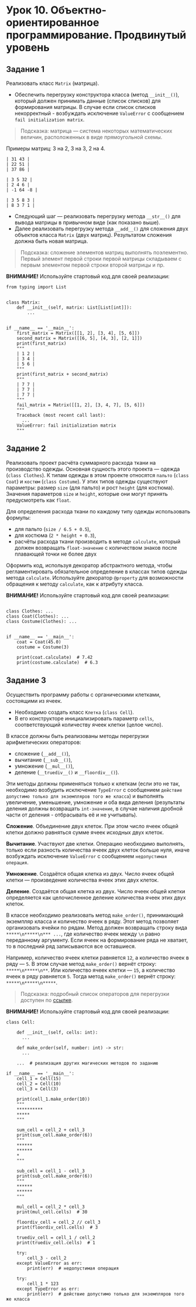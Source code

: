 # Урок 10. Объектно-ориентированное программирование. Продвинутый уровень

## Задание 1
Реализовать класс `Matrix` (матрица). 
* Обеспечить перегрузку конструктора класса (метод `__init__()`), который должен 
  принимать данные (список списков) для формирования матрицы. В случае если список списков некорректный - 
  возбуждать исключение `ValueError` с сообщением `fail initialization matrix`. 

> Подсказка: матрица — система некоторых математических величин, расположенных в виде 
> прямоугольной схемы.

Примеры матриц: 3 на 2, 3 на 3, 2 на 4.

```
| 31 43 |
| 22 51 |
| 37 86 |

| 3 5 32 |
| 2 4 6 |
| -1 64 -8 |
 
| 3 5 8 3 |
| 8 3 7 1 |
```

* Следующий шаг — реализовать перегрузку метода `__str__()` для вывода матрицы в привычном виде (как показано выше).
* Далее реализовать перегрузку метода `__add__()` для сложения двух объектов класса `Matrix` (двух матриц). 
  Результатом сложения должна быть новая матрица.

> Подсказка: сложение элементов матриц выполнять поэлементно. 
> Первый элемент первой строки первой матрицы складываем с первым элементом первой строки второй матрицы и пр.


**ВНИМАНИЕ!** Используйте стартовый код для своей реализации:

```(python)
from typing import List


class Matrix:
    def __init__(self, matrix: List[List[int]]):
        ...


if __name__ == '__main__':
    first_matrix = Matrix([[1, 2], [3, 4], [5, 6]])
    second_matrix = Matrix([[6, 5], [4, 3], [2, 1]])
    print(first_matrix)
    """
    | 1 2 |
    | 3 4 |
    | 5 6 |
    """
    print(first_matrix + second_matrix)
    """
    | 7 7 |
    | 7 7 |
    | 7 7 |
    """
    fail_matrix = Matrix([[1, 2], [3, 4, 7], [5, 6]])
    """
    Traceback (most recent call last):
      ...
    ValueError: fail initialization matrix
    """
```

## Задание 2
Реализовать проект расчёта суммарного расхода ткани на производство одежды. 
Основная сущность этого проекта — одежда (`class Clothes`). 
К типам одежды в этом проекте относятся `пальто` (`class Coat`) и `костюм` (`class Costume`). 
У этих типов одежды существуют параметры: размер `size` (для пальто) и рост `height` (для костюма). 
Значения параметров `size` и `height`, которые они могут принять предусмотреть как `float`.

Для определения расхода ткани по каждому типу одежды использовать формулы: 
* для пальто (`size / 6.5 + 0.5`), 
* для костюма (`2 * height + 0.3`),
* расчёты расхода ткани производить в методе `calculate`, который должен возвращать `float-значение` 
  с количеством знаков после плавающей точки не более двух

Оформить код, используя декоратор абстрактного метода, чтобы регламентировать обязательное определение 
в классах типов одежды метода `calculate`.
Используйте декоратор `@property` для возможности обращения к методу `calculate`, как к атрибуту класса. 


**ВНИМАНИЕ!** Используйте стартовый код для своей реализации:

```(python)

class Clothes: ...
class Coat(Clothes): ...
class Costume(Clothes): ...
    

if __name__ == '__main__':
    coat = Coat(45.0)
    costume = Costume(3)

    print(coat.calculate)  # 7.42
    print(costume.calculate)  # 6.3
```

## Задание 3
Осуществить программу работы с органическими клетками, состоящими из ячеек. 
* Необходимо создать класс `Клетка` (`class Cell`). 
* В его конструкторе инициализировать параметр `cells`, соответствующий количеству ячеек клетки (целое число). 

В классе должны быть реализованы методы перегрузки арифметических операторов: 
* сложение (`__add__()`), 
* вычитание (`__sub__()`), 
* умножение (`__mul__()`), 
* деление (`__truediv__()` и `__floordiv__()`). 
 
Эти методы должны применяться только к клеткам (если это не так, необходимо возбудить исключение 
`TypeError` с сообщением `действие допустимо только для экземпляров того же класса`) и выполнять 
увеличение, уменьшение, умножение и оба вида деления (результаты деления должны возвращать `int-значение`, 
в случае наличия дробной части от деления - отбрасывать её и не учитывать).

**Сложение**. Объединение двух клеток. При этом число ячеек общей клетки должно равняться 
сумме ячеек исходных двух клеток.

**Вычитание**. Участвуют две клетки. Операцию необходимо выполнять, только если разность количества ячеек 
двух клеток больше нуля, иначе возбуждать исключение `ValueError` с сообщением `недопустимая операция`.

**Умножение**. Создаётся общая клетка из двух. 
Число ячеек общей клетки — произведение количества ячеек этих двух клеток.

**Деление**. Создаётся общая клетка из двух. 
Число ячеек общей клетки определяется как целочисленное деление количества ячеек этих двух клеток.

В классе необходимо реализовать метод `make_order()`, принимающий экземпляр класса и количество ячеек в ряду. 
Этот метод позволяет организовать ячейки по рядам. Метод должен возвращать строку вида `*****\n*****\n*** ...`, 
где количество ячеек между `\n` равно переданному аргументу. Если ячеек на формирование ряда не хватает, 
то в последний ряд записываются все оставшиеся.

Например, количество ячеек клетки равняется `12`, а количество ячеек в ряду — `5`. 
В этом случае метод `make_order()` вернёт строку: `*****\n*****\n**`.
Или количество ячеек клетки — `15`, а количество ячеек в ряду равняется `5`. 
Тогда метод `make_order()` вернёт строку: `*****\n*****\n*****`.

> Подсказка: подробный список операторов для перегрузки доступен по [ссылке](https://pythonworld.ru/osnovy/peregruzka-operatorov.html).

**ВНИМАНИЕ!** Используйте стартовый код для своей реализации:

```(python)
class Cell:

    def __init__(self, cells: int):
      ...
      
    def make_order(self, number: int) -> str:
      ...
      
    ...  # реализация других магических методов по заданию
   
if __name__ == '__main__':
    cell_1 = Cell(15)
    cell_2 = Cell(10)
    cell_3 = Cell(3)

    print(cell_1.make_order(10))
    """
    **********
    *****
    """

    sum_cell = cell_2 + cell_3
    print(sum_cell.make_order(6))
    """
    ******
    ******
    *
    """

    sub_cell = cell_1 - cell_3
    print(sub_cell.make_order(6))
    """
    ******
    ******
    """

    mul_cell = cell_2 * cell_3
    print(mul_cell.cells)  # 30

    floordiv_cell = cell_2 // cell_3
    print(floordiv_cell.cells)  # 3

    truediv_cell = cell_1 / cell_2
    print(truediv_cell.cells)  # 1

    try:
        cell_3 - cell_2
    except ValueError as err:
        print(err)  # недопустимая операция

    try:
        cell_1 * 123
    except TypeError as err:
        print(err)  # действие допустимо только для экземпляров того же класса
    
```

